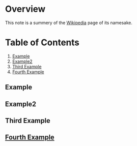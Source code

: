 # Overview
This note is a summery of the [Wikipedia](https://en.wikipedia.org/wiki/Lagrangian_mechanics#Newton's_laws) page of its namesake. 
# Table of Contents
1. [Example](#example)
2. [Example2](#example2)
3. [Third Example](#third-example)
4. [Fourth Example](#fourth-examplehttpwwwfourthexamplecom)


## Example
## Example2
## Third Example
## [Fourth Example](http://www.fourthexample.com)
